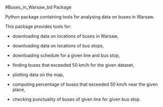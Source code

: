 #Buses_in_Warsaw_bd Package

Python package containing tools for analysing data on buses in Warsaw.

This package provides tools for:

- downloading data on locations of buses in Warsaw,

- downloading data on locations of bus stops,

- downloading schedule for a given line and bus stop,

- finding buses that exceeded 50 km/h for the given dataset,

- plotting data on the map,

- computing percentage of buses that exceeded 50 km/h near the given place,

- checking punctuality of buses of given line for given bus stop.